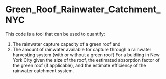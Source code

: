 # Green_Roof_Rainwater_Catchment_NYC
This code is a tool that can be used to quantify:
  1. The rainwater capture capacity of a green roof and
  2. The amount of rainwater available for capture through a rainwater harvesting system (with or without a green roof)
For a buidling in New York City given the size of the roof, the estimated absorption factor of the green roof (if applicable), and the estimate efficiency of the rainwater catchment system.
